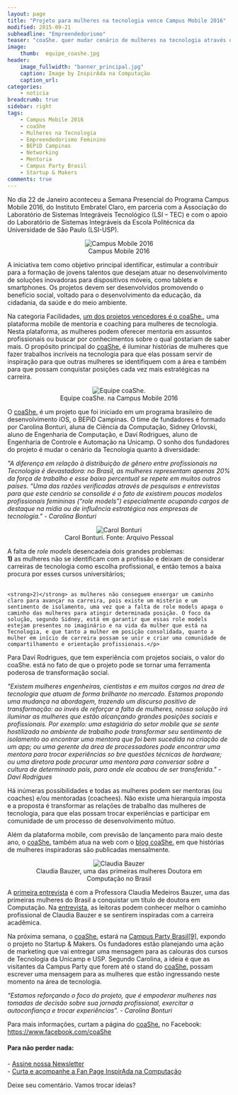 ```yaml
---
layout: page
title: "Projeto para mulheres na tecnologia vence Campus Mobile 2016"
modified: 2015-09-21
subheadline: "Empreendedorismo"
teaser: "coaShe. quer mudar cenário de mulheres na tecnologia através de plataforma mobile para coaching e mentoria"
image:
    thumb:  equipe_coashe.jpg
header:
    image_fullwidth: "banner_principal.jpg"
    caption: Image by InspirAda na Computação
    caption_url: 
categories:
    - noticia
breadcrumb: true
sidebar: right
tags:
    - Campus Mobile 2016
    - coaShe
    - Mulheres na Tecnologia
    - Empreendedorismo Feminino
    - BEPiD Campinas
    - Networking
    - Mentoria
    - Campus Party Brasil
    - Startup & Makers
comments: true 
---
```


<p>No dia 22 de Janeiro aconteceu a Semana Presencial do Programa Campus Mobile 2016, do Instituto Embratel Claro, em parceria com a Associação do Laboratório de Sistemas Integráveis Tecnológico (LSI – TEC) e com o apoio do Laboratório de Sistemas Integráveis da Escola Politécnica da Universidade de São Paulo (LSI-USP). </p>

<div align="center">
    <figure>
        <img src="http://inspiradanacomputacao.github.io/images/campus_mobile_2016.png" alt="Campus Mobile 2016">
        <figcaption>Campus Mobile 2016</a> </figcaption> 
    </figure> 
</div>

<p>A iniciativa tem como objetivo principal identificar, estimular a contribuir para a formação de jovens talentos que desejam atuar no desenvolvimento de soluções inovadoras para dispositivos móveis, como tablets e smartphones. Os projetos devem ser desenvolvidos promovendo o benefício social, voltado para o desenvolvimento da educação, da cidadania, da saúde e do meio ambiente.</p>

<p>Na categoria Facilidades, <a href="http://inspiradanacomputacao.com/noticia/projeto-para-mulheres-na-tecnologia-vence-campus-mobile-2016/" target="_blank">um dos projetos vencedores é o coaShe.</a>, uma plataforma mobile de mentoria e coaching para mulheres de tecnologia. Nesta plataforma, as mulheres podem oferecer mentoria em assuntos profissionais ou buscar por conhecimentos sobre o qual gostariam de saber mais. O propósito principal do <a href="http://www.coashe.com.br/" target="_blank">coaShe.</a> é iluminar histórias de mulheres que fazer trabalhos incríveis na tecnologia para que elas possam servir de inspiração para que outras mulheres se identifiquem com a área e também para que possam conquistar posições cada vez mais estratégicas na carreira.</p>

<div align="center">
    <figure>
        <img src="http://inspiradanacomputacao.github.io/images/equipe_coashe.jpg" alt="Equipe coaShe.">
        <figcaption>Equipe coaShe. na Campus Mobile 2016</a> </figcaption> 
    </figure> 
</div>

<p>O <a href="http://www.coashe.com.br/" target="_blank">coaShe.</a> é um projeto que foi iniciado em um programa brasileiro de desenvolvimento iOS, o BEPiD Campinas. O time de fundadores é formado por Carolina Bonturi, aluna de Ciência da Computação, Sidney Orlovski, aluno de Engenharia de Computação, e Daví Rodrigues, aluno de Engenharia de Controle e Automação na Unicamp. O sonho dos fundadores do projeto é mudar o cenário da Tecnologia quanto à diversidade: </p>

<p><cite> "A diferença em relação à distribuição de gênero entre profissionais na Tecnologia é devastadora: no Brasil, as mulheres representam apenas 20% da força de trabalho e esse baixo percentual se repete em muitos outros países. “Uma das razões verificadas através de pesquisas e entrevistas para que este cenário se consolide é o fato de existirem poucas modelos profissionais femininas (“role models”) especialmente ocupando cargos de destaque na mídia ou de influência estratégica nas empresas de tecnologia." - Carolina Bonturi</cite></p>

<div align="center">
    <figure>
        <img src="http://inspiradanacomputacao.github.io/images/perfil_carol_bonturi.png" alt="Carol Bonturi">
        <figcaption>Carol Bonturi. Fonte: Arquivo Pessoal</a> </figcaption> 
    </figure> 
</div>

<p>A falta de <i>role models</i> desencadeia dois grandes problemas: <br/>
    <strong>1)</strong> as mulheres não se identificam com a profissão e deixam de considerar carreiras de tecnologia como escolha profissional, e então temos a baixa procura por esses cursos universitários; <br/><br/>

    <strong>2)</strong> as mulheres não conseguem enxergar um caminho claro para avançar na carreira, pois existe um mistério e um sentimento de isolamento, uma vez que a falta de role models apaga o caminho das mulheres para atingir determinada posição. O foco da solução, segundo Sidney, está em garantir que essas role models estejam presentes no imaginário e na vida da mulher que está na Tecnologia, e que tanto a mulher em posição consolidada, quanto a mulher em início de carreira possam se unir e criar uma comunidade de compartilhamento e orientação profissionais.</p>

<p>Para Daví Rodrigues, que tem experiência com projetos sociais, o valor do coaShe. está no fato de que o projeto pode se tornar uma ferramenta poderosa de transformação social.</p>

<p><cite>"Existem mulheres engenheiras, cientistas e em muitos cargos na área de tecnologia que atuam de forma brilhante no mercado. Estamos propondo uma mudança na abordagem, trazendo um discurso positivo de transformação: ao invés de reforçar a falta de mulheres, nossa solução irá iluminar as mulheres que estão alcançando grandes posições sociais e profissionais. Por exemplo: uma estagiária do setor mobile que se sente hostilizada no ambiente de trabalho pode transformar seu sentimento de isolamento ao encontrar uma mentora que foi bem sucedida na criação de um app; ou uma gerente da área de processadores pode encontrar uma mentora para trocar experiências so bre questões técnicas de hardware; ou uma diretora pode procurar uma mentora para conversar sobre a cultura de determinado país, para onde ele acabou de ser transferida." - Daví Rodrigues</cite></p>


<p>Há inúmeras possibilidades e todas as mulheres podem ser mentoras (ou coaches) e/ou mentoradas (coachees). Não existe uma hierarquia imposta e a proposta é transformar as relações de trabalho das mulheres de tecnologia, para que elas possam trocar experiências e participar em comunidade de um processo de desenvolvimento mútuo.</p>

<p>Além da plataforma mobile, com previsão de lançamento para maio deste ano, o <a href="http://www.coashe.com.br/" target="_blank">coaShe.</a> também atua na web com o <a href="https://medium.com/@coaSheProject" target="_blank">blog coaShe.</a> em que histórias de mulheres inspiradoras são publicadas mensalmente. 

<div align="center">
    <figure>
        <img src="http://inspiradanacomputacao.github.io/images/claudia_bauzer_entrevista_coashe.png" alt="Claudia Bauzer">
        <figcaption>Claudia Bauzer, uma das primeiras mulheres Doutora em Computação no Brasil</a> </figcaption> 
    </figure> 
</div>

<p>A <a href="https://medium.com/@coaSheProject/claudia-bauzer-medeiros-f6cb1c1efef#.dd1w6jdgu" target="_blank">primeira entrevista</a> é com a Professora Claudia Medeiros Bauzer, uma das primeiras mulheres do Brasil a conquistar um título de doutora em Computação. Na <a href="https://medium.com/@coaSheProject/claudia-bauzer-medeiros-f6cb1c1efef#.dd1w6jdgu" target="_blank">entrevista</a>, as leitoras podem conhecer melhor o caminho profissional de Claudia Bauzer e se sentirem inspiradas com a carreira acadêmica.</p>

<p>Na próxima semana, o <a href="http://www.coashe.com.br/" target="_blank">coaShe.</a> estará na <a href="http://brasil.campus-party.org/" target="_blank">Campus Party Brasil[9]</a>, expondo o projeto no Startup & Makers. Os fundadores estão planejando uma ação de marketing que vai entregar uma mensagem para as calouras dos cursos de Tecnologia da Unicamp e USP. Segundo Carolina, a ideia é que as visitantes da Campus Party que forem até o stand do <a href="http://www.coashe.com.br/" target="_blank">coaShe.</a> possam escrever uma mensagem para as mulheres que estão ingressando neste momento na área de tecnologia. 

<p><cite>“Estamos reforçando o foco do projeto, que é empoderar mulheres nas tomadas de decisão sobre sua jornada profissional, exercitar a autoconfiança e trocar experiências”. - Carolina Bonturi</cite></p>


<p>Para mais informações, curtam a página do <a href="http://www.coashe.com.br/" target="_blank">coaShe.</a> no Facebook: <a href="https://www.facebook.com/coaShe" target="_blank">https://www.facebook.com/coaShe</a> </p>

 
<h4> Para não perder nada: </h4>
<p>
- <a href="http://inspiradanacomputacao.us11.list-manage1.com/subscribe?u=e6a849e909bc803ed73b456c2&id=a85bc7db3b" target="_blank">Assine nossa Newsletter</a> <br />
- <a href="https://www.facebook.com/InspiradaNaComputacao" target="_blank">Curta e acompanhe a Fan Page InspirAda na Computação</a><br />
</p>
Deixe seu comentário. Vamos trocar ideias?


